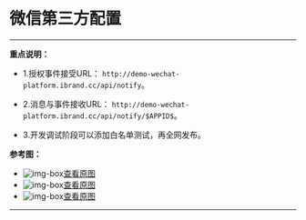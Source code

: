   
# 微信第三方配置
****    
   
**重点说明：** 

-  1.授权事件接受URL： `http://demo-wechat-platform.ibrand.cc/api/notify`。
  
-  2.消息与事件接收URL： `http://demo-wechat-platform.ibrand.cc/api/notify/$APPID$`。

-  3.开发调试阶段可以添加白名单测试，再全网发布。
  
  
**参考图：**  

-  ![img-box](/assets/ibrand-docs/img/wechat-66.png)[查看原图](/assets/ibrand-docs/img/wechat-66.png) 
-  ![img-box](/assets/ibrand-docs/img/wechat-88.png)[查看原图](/assets/ibrand-docs/img/wechat-88.png)  
-  ![img-box](/assets/ibrand-docs/img/wechat-3.png)[查看原图](/assets/ibrand-docs/img/wechat-3.png)

  **** 



